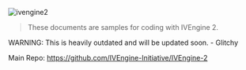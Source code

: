 ![ivengine2](https://user-images.githubusercontent.com/65312637/179425232-0be43355-625e-4d1a-907b-b5b245ca560a.png)
> These documents are samples for coding with IVEngine 2. 

WARNING: This is heavily outdated and will be updated soon. - Glitchy


Main Repo: https://github.com/IVEngine-Initiative/IVEngine-2
